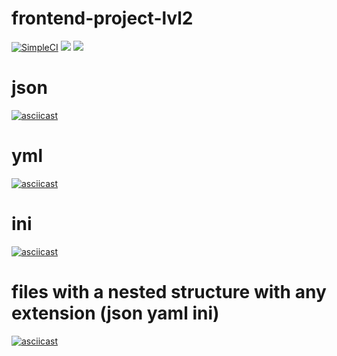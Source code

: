 # frontend-project-lvl2
[![SimpleCI](https://github.com/iamsorryprincess/frontend-project-lvl2/workflows/SimpleCI/badge.svg)](https://github.com/iamsorryprincess/frontend-project-lvl2/actions)
<a href="https://codeclimate.com/github/iamsorryprincess/frontend-project-lvl2/maintainability"><img src="https://api.codeclimate.com/v1/badges/13dc04908fb41b03515e/maintainability" /></a>
<a href="https://codeclimate.com/github/iamsorryprincess/frontend-project-lvl2/test_coverage"><img src="https://api.codeclimate.com/v1/badges/13dc04908fb41b03515e/test_coverage" /></a>

# json
[![asciicast](https://asciinema.org/a/sRU8RrhqaDIzCbKiUJvg6vNv7.png)](https://asciinema.org/a/sRU8RrhqaDIzCbKiUJvg6vNv7)

# yml
[![asciicast](https://asciinema.org/a/iorgEIKn37wuTO5KwaYuOtYHl.png)](https://asciinema.org/a/iorgEIKn37wuTO5KwaYuOtYHl)

# ini
[![asciicast](https://asciinema.org/a/lzHEAArBzaaWHscN4lyEgIQh1.png)](https://asciinema.org/a/lzHEAArBzaaWHscN4lyEgIQh1)

# files with a nested structure with any extension (json yaml ini)
[![asciicast](https://asciinema.org/a/Ob4fICK4vaKCuiQI6SuNmW2oQ.png)](https://asciinema.org/a/Ob4fICK4vaKCuiQI6SuNmW2oQ)
